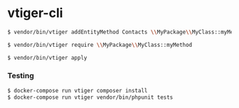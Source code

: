 # vtiger-cli

```bash
$ vendor/bin/vtiger addEntityMethod Contacts \\MyPackage\\MyClass::myMethod
```

```bash
$ vendor/bin/vtiger require \\MyPackage\\MyClass::myMethod
```

```bash
$ vendor/bin/vtiger apply
```

### Testing


```bash
$ docker-compose run vtiger composer install
$ docker-compose run vtiger vendor/bin/phpunit tests
```



